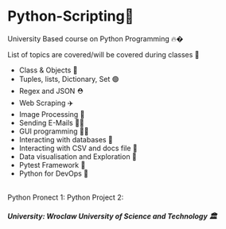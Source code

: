 # Python-Scripting🎯
University Based course on Python Programming 🔥� <br>

List of topics are covered/will be covered during classes 🎒
<br>
* Class & Objects 📗<br>
* Tuples, lists, Dictionary, Set 🟢<br>
* Regex and JSON ⛑️<br>
* Web Scraping ✈️<br>
* Image Processing 🥇<br>
* Sending E-Mails 🧑‍🎨<br>
* GUI programming 👨‍🎓<br>
* Interacting with databases 📆<br>
* Interacting with CSV and docs file 📁<br>
* Data visualisation and Exploration 📂<br>
* Pytest Framework 🎒
* Python for DevOps 🧰
<br>
Python Pronect 1:
Python Project 2:
<h5>University: Wroclaw University of Science and Technology 🏛️</h5>
<br>
